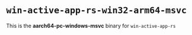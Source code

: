 # `win-active-app-rs-win32-arm64-msvc`

This is the **aarch64-pc-windows-msvc** binary for `win-active-app-rs`
